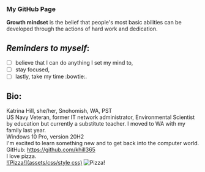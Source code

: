 ### My GitHub Page

**Growth mindset** is the belief that people's most basic abilities can be developed through the actions of hard work and dedication.

## *Reminders to myself*: <br>
- [ ]  believe that I can do anything I set my mind to,
- [ ]  stay focused,
- [ ]  lastly, take my time :bowtie:.

## Bio: <br>
Katrina Hill, she/her, Snohomish, WA, PST <br>
US Navy Veteran, former IT network administrator, Environmental Scientist by education but currently a substitute teacher. I moved to WA with my family last year. <br>
Windows 10 Pro, version 20H2 <br>
I'm excited to learn something new and to get back into the computer world. <br>
GitHub: https://github.com/khill365 <br>
I love pizza. <br>
[![Pizza!](assets/css/style css)](https://en.wikipedia.org/wiki/Pizza#/media/File:Eq_it-na_pizza-margherita_sep2005_sml.jpg)
![Pizza!](https://user-images.githubusercontent.com/98134026/150919778-2179cd29-66fe-4268-bd13-8e70d46e9595.jpg)
